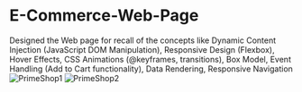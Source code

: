 # E-Commerce-Web-Page
Designed the Web  page for recall of the concepts like Dynamic Content Injection (JavaScript DOM Manipulation), Responsive Design (Flexbox), Hover Effects, CSS Animations (@keyframes, transitions), Box Model,  Event Handling (Add to Cart functionality), Data Rendering,  Responsive Navigation
![PrimeShop1](https://github.com/user-attachments/assets/7ddb7190-0148-410f-ab27-52440efe47cd)
![PrimeShop2](https://github.com/user-attachments/assets/3e7f1e7b-3934-48a8-8387-58138be2e9ea)

